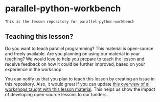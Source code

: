 # parallel-python-workbench

    This is the lesson repository for parallel-python-workbench

## Teaching this lesson?

Do you want to teach parallel programming? This material is open-source and freely available.
Are you planning on using our material in your teaching?
We would love to help you prepare to teach the lesson and receive feedback on how it could be further improved, based on your experience in the workshop.

You can notify us that you plan to teach this lesson by creating an issue in this repository. Also, it would great if you can update [this overview of all workshops taught with this lesson material](workshops.md). This helps us show the impact of developing open-source lessons to our funders.

